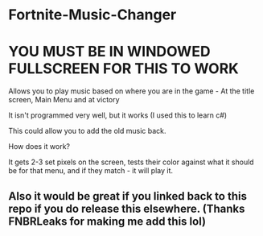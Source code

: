 # Fortnite-Music-Changer
# YOU MUST BE IN WINDOWED FULLSCREEN FOR THIS TO WORK
Allows you to play music based on where you are in the game - At the title screen, Main Menu and at victory

It isn't programmed very well, but it works (I used this to learn c#)

This could allow you to add the old music back.

How does it work?

It gets 2-3 set pixels on the screen, tests their color against what it should be for that menu, and if they match - it will play it.

## Also it would be great if you linked back to this repo if you do release this elsewhere. (Thanks FNBRLeaks for making me add this lol)

